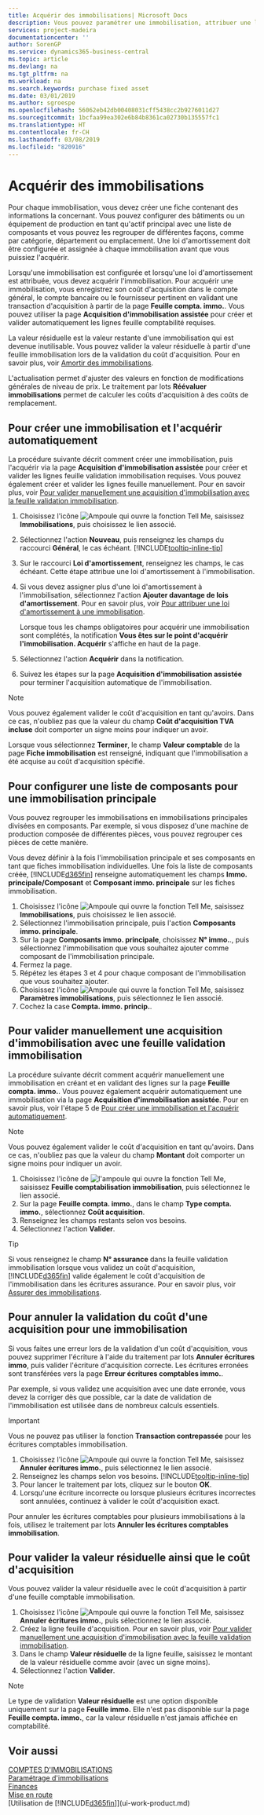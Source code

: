```yaml
---
title: Acquérir des immobilisations| Microsoft Docs
description: Vous pouvez paramétrer une immobilisation, attribuer une loi d'amortissement et enregistrer le coût d'acquisition de l'immobilisation.
services: project-madeira
documentationcenter: ''
author: SorenGP
ms.service: dynamics365-business-central
ms.topic: article
ms.devlang: na
ms.tgt_pltfrm: na
ms.workload: na
ms.search.keywords: purchase fixed asset
ms.date: 03/01/2019
ms.author: sgroespe
ms.openlocfilehash: 56062eb42db00408031cff5438cc2b9276011d27
ms.sourcegitcommit: 1bcfaa99ea302e6b84b8361ca02730b135557fc1
ms.translationtype: HT
ms.contentlocale: fr-CH
ms.lasthandoff: 03/08/2019
ms.locfileid: "820916"
---
```

# <a name="acquire-fixed-assets"></a>Acquérir des immobilisations
Pour chaque immobilisation, vous devez créer une fiche contenant des informations la concernant. Vous pouvez configurer des bâtiments ou un équipement de production en tant qu'actif principal avec une liste de composants et vous pouvez les regrouper de différentes façons, comme par catégorie, département ou emplacement. Une loi d'amortissement doit être configurée et assignée à chaque immobilisation avant que vous puissiez l'acquérir.

Lorsqu'une immobilisation est configurée et lorsqu'une loi d'amortissement est attribuée, vous devez acquérir l'immobilisation. Pour acquérir une immobilisation, vous enregistrez son coût d'acquisition dans le compte général, le compte bancaire ou le fournisseur pertinent en validant une transaction d'acquisition à partir de la page **Feuille compta. immo.**. Vous pouvez utiliser la page **Acquisition d'immobilisation assistée** pour créer et valider automatiquement les lignes feuille comptabilité requises.

La valeur résiduelle est la valeur restante d'une immobilisation qui est devenue inutilisable. Vous pouvez valider la valeur résiduelle à partir d'une feuille immobilisation lors de la validation du coût d'acquisition. Pour en savoir plus, voir [Amortir des immobilisations](fa-how-depreciate-amortize.md).

L'actualisation permet d'ajuster des valeurs en fonction de modifications générales de niveau de prix. Le traitement par lots **Réévaluer immobilisations** permet de calculer les coûts d'acquisition à des coûts de remplacement.

## <a name="to-create-a-fixed-asset-and-acquire-it-automatically"></a>Pour créer une immobilisation et l'acquérir automatiquement
La procédure suivante décrit comment créer une immobilisation, puis l'acquérir via la page **Acquisition d'immobilisation assistée** pour créer et valider les lignes feuille validation immobilisation requises. Vous pouvez également créer et valider les lignes feuille manuellement. Pour en savoir plus, voir [Pour valider manuellement une acquisition d'immobilisation avec la feuille validation immobilisation](fa-how-acquire.md#to-post-a-fixed-asset-acquisition-manually-with-the-fixed-asset-gl-journal).

1. Choisissez l'icône ![Ampoule qui ouvre la fonction Tell Me](media/ui-search/search_small.png "Dites-moi ce que vous voulez faire"), saisissez **Immobilisations**, puis choisissez le lien associé.  
2. Sélectionnez l'action **Nouveau**, puis renseignez les champs du raccourci **Général**, le cas échéant. [!INCLUDE[tooltip-inline-tip](includes/tooltip-inline-tip_md.md)]
3. Sur le raccourci **Loi d'amortissement**, renseignez les champs, le cas échéant. Cette étape attribue une loi d'amortissement à l'immobilisation.  
4. Si vous devez assigner plus d'une loi d'amortissement à l'immobilisation, sélectionnez l'action **Ajouter davantage de lois d'amortissement**. Pour en savoir plus, voir [Pour attribuer une loi d'amortissement à une immobilisation](fa-how-setup-depreciation.md#to-assign-a-depreciation-book-to-a-fixed-asset).

    Lorsque tous les champs obligatoires pour acquérir une immobilisation sont complétés, la notification **Vous êtes sur le point d'acquérir l'immobilisation. Acquérir** s'affiche en haut de la page.
5. Sélectionnez l'action **Acquérir** dans la notification.
6. Suivez les étapes sur la page **Acquisition d'immobilisation assistée** pour terminer l'acquisition automatique de l'immobilisation.

> [!NOTE]  
>   Vous pouvez également valider le coût d'acquisition en tant qu'avoirs. Dans ce cas, n'oubliez pas que la valeur du champ **Coût d'acquisition TVA incluse** doit comporter un signe moins pour indiquer un avoir.

Lorsque vous sélectionnez **Terminer**, le champ **Valeur comptable** de la page **Fiche immobilisation** est renseigné, indiquant que l'immobilisation a été acquise au coût d'acquisition spécifié.  

## <a name="to-set-up-a-component-list-for-a-main-asset"></a>Pour configurer une liste de composants pour une immobilisation principale
Vous pouvez regrouper les immobilisations en immobilisations principales divisées en composants. Par exemple, si vous disposez d'une machine de production composée de différentes pièces, vous pouvez regrouper ces pièces de cette manière.  

Vous devez définir à la fois l'immobilisation principale et ses composants en tant que fiches immobilisation individuelles. Une fois la liste de composants créée, [!INCLUDE[d365fin](includes/d365fin_md.md)] renseigne automatiquement les champs **Immo. principale/Composant** et **Composant immo. principale** sur les fiches immobilisation.

1. Choisissez l'icône ![Ampoule qui ouvre la fonction Tell Me](media/ui-search/search_small.png "Dites-moi ce que vous voulez faire"), saisissez **Immobilisations**, puis choisissez le lien associé.
2. Sélectionnez l'immobilisation principale, puis l'action **Composants immo. principale**.
3. Sur la page **Composants immo. principale**, choisissez **N° immo.**., puis sélectionnez l'immobilisation que vous souhaitez ajouter comme composant de l'immobilisation principale.
4. Fermez la page.
5. Répétez les étapes 3 et 4 pour chaque composant de l'immobilisation que vous souhaitez ajouter.
6. Choisissez l'icône ![Ampoule qui ouvre la fonction Tell Me](media/ui-search/search_small.png "Dites-moi ce que vous voulez faire"), saisissez **Paramètres immobilisations**, puis sélectionnez le lien associé.
7. Cochez la case **Compta. immo. princip.**.

## <a name="to-post-a-fixed-asset-acquisition-manually-with-the-fixed-asset-gl-journal"></a>Pour valider manuellement une acquisition d'immobilisation avec une feuille validation immobilisation
La procédure suivante décrit comment acquérir manuellement une immobilisation en créant et en validant des lignes sur la page **Feuille compta. immo.**. Vous pouvez également acquérir automatiquement une immobilisation via la page **Acquisition d'immobilisation assistée**. Pour en savoir plus, voir l'étape 5 de [Pour créer une immobilisation et l'acquérir automatiquement](fa-how-acquire.md#to-create-a-fixed-asset-and-acquire-it-automatically).

> [!NOTE]  
>   Vous pouvez également valider le coût d'acquisition en tant qu'avoirs. Dans ce cas, n'oubliez pas que la valeur du champ **Montant** doit comporter un signe moins pour indiquer un avoir.

1. Choisissez l'icône de ![l'ampoule qui ouvre la fonction Tell Me](media/ui-search/search_small.png "Dites-moi ce que vous voulez faire"), saisissez **Feuille comptabilisation immobilisation**, puis sélectionnez le lien associé.
2. Sur la page **Feuille compta. immo.**, dans le champ **Type compta. immo.**, sélectionnez **Coût acquisition**.
3. Renseignez les champs restants selon vos besoins.
4. Sélectionnez l'action **Valider**.  

> [!TIP]  
>   Si vous renseignez le champ **N° assurance** dans la feuille validation immobilisation lorsque vous validez un coût d'acquisition, [!INCLUDE[d365fin](includes/d365fin_md.md)] valide également le coût d'acquisition de l'immobilisation dans les écritures assurance. Pour en savoir plus, voir [Assurer des immobilisations](fa-how-insure.md).

## <a name="to-cancel-an-acquisition-cost-posting-for-one-fixed-asset"></a>Pour annuler la validation du coût d'une acquisition pour une immobilisation
Si vous faites une erreur lors de la validation d'un coût d'acquisition, vous pouvez supprimer l'écriture à l'aide du traitement par lots **Annuler écritures immo**, puis valider l'écriture d'acquisition correcte. Les écritures erronées sont transférées vers la page **Erreur écritures comptables immo.**.

Par exemple, si vous validez une acquisition avec une date erronée, vous devez la corriger dès que possible, car la date de validation de l'immobilisation est utilisée dans de nombreux calculs essentiels.

> [!IMPORTANT]  
>   Vous ne pouvez pas utiliser la fonction **Transaction contrepassée** pour les écritures comptables immobilisation.

1. Choisissez l'icône ![Ampoule qui ouvre la fonction Tell Me](media/ui-search/search_small.png "Dites-moi ce que vous voulez faire"), saisissez **Annuler écritures immo.**, puis sélectionnez le lien associé.
2. Renseignez les champs selon vos besoins. [!INCLUDE[tooltip-inline-tip](includes/tooltip-inline-tip_md.md)]
3. Pour lancer le traitement par lots, cliquez sur le bouton **OK**.
4. Lorsqu'une écriture incorrecte ou lorsque plusieurs écritures incorrectes sont annulées, continuez à valider le coût d'acquisition exact.

Pour annuler les écritures comptables pour plusieurs immobilisations à la fois, utilisez le traitement par lots **Annuler les écritures comptables immobilisation**.

## <a name="to-post-the-salvage-value-together-with-the-acquisition-cost"></a>Pour valider la valeur résiduelle ainsi que le coût d'acquisition
Vous pouvez valider la valeur résiduelle avec le coût d'acquisition à partir d'une feuille comptable immobilisation.    

1. Choisissez l'icône ![Ampoule qui ouvre la fonction Tell Me](media/ui-search/search_small.png "Dites-moi ce que vous voulez faire"), saisissez **Annuler écritures immo.**, puis sélectionnez le lien associé.
2. Créez la ligne feuille d'acquisition. Pour en savoir plus, voir [Pour valider manuellement une acquisition d'immobilisation avec la feuille validation immobilisation](fa-how-acquire.md#to-post-a-fixed-asset-acquisition-manually-with-the-fixed-asset-gl-journal).
3. Dans le champ **Valeur résiduelle** de la ligne feuille, saisissez le montant de la valeur résiduelle comme avoir (avec un signe moins).
4. Sélectionnez l'action **Valider**.

> [!NOTE]  
>   Le type de validation **Valeur résiduelle** est une option disponible uniquement sur la page **Feuille immo.** Elle n'est pas disponible sur la page **Feuille compta. immo.**, car la valeur résiduelle n'est jamais affichée en comptabilité.

## <a name="see-also"></a>Voir aussi
[COMPTES D'IMMOBILISATIONS](fa-manage.md)  
[Paramétrage d'immobilisations](fa-setup.md)  
[Finances](finance.md)  
[Mise en route](product-get-started.md)  
[Utilisation de [!INCLUDE[d365fin](includes/d365fin_md.md)]](ui-work-product.md)
